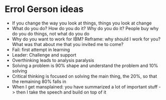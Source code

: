 # Errol Gerson ideas

- If you change the way you look at things, things you look at change
- What do you do? How do you do it? Why do you do it? People buy why do you do things, not what do you do
- Why do you want to work for IBM? Reframe: why should I work for you? What was that about me that you invited me to come?
- Fail: first attempt in learning
- Leader: Challenge and support
- Overthinking leads to analysis paralysis
- Solving a problem is 90% shape and understand the problem and 10% solving
- Critical thinking is focused on solving the main thing, the 20%, so that the remaining 80% falls in
- When I get mansplained: you have summarized a lot of important stuff -> then I take the speech and build on top of it